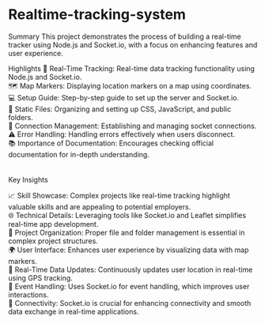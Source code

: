 # Realtime-tracking-system

Summary
This project demonstrates the process of building a real-time tracker using Node.js and Socket.io, with a focus on enhancing features and user experience.

Highlights
📍 Real-Time Tracking: Real-time data tracking functionality using Node.js and Socket.io.<br>
🗺️ Map Markers: Displaying location markers on a map using coordinates.<br>
💻 Setup Guide: Step-by-step guide to set up the server and Socket.io.<br>
📂 Static Files: Organizing and setting up CSS, JavaScript, and public folders.<br>
🔗 Connection Management: Establishing and managing socket connections.<br>
⚠️ Error Handling: Handling errors effectively when users disconnect.<br>
📚 Importance of Documentation: Encourages checking official documentation for in-depth understanding.<br>
<br>
<br>
Key Insights
<br>

📈 Skill Showcase: Complex projects like real-time tracking highlight valuable skills and are appealing to potential employers.<br>
🌐 Technical Details: Leveraging tools like Socket.io and Leaflet simplifies real-time app development.<br>
🧩 Project Organization: Proper file and folder management is essential in complex project structures.<br>
🌍 User Interface: Enhances user experience by visualizing data with map markers.<br>
🔄 Real-Time Data Updates: Continuously updates user location in real-time using GPS tracking.<br>
💬 Event Handling: Uses Socket.io for event handling, which improves user interactions.<br>
🔗 Connectivity: Socket.io is crucial for enhancing connectivity and smooth data exchange in real-time applications.
